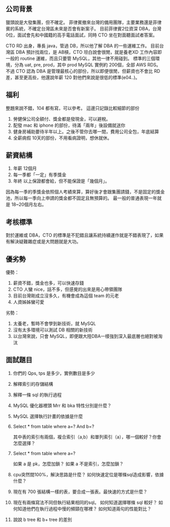## 公司背景
獵頭說是大發集團，但不確定。
菲律賓撤來台灣的備用團隊，主要業務還是菲律賓的系統，不確定台灣區未來是否會有新案子。
目前菲律賓2位資深 DBA，台灣 0位，面試會先和中國籍的高手電話面試，同時 CTO 坐在對面聽面試者答案。

CTO RD 出身，專長 java，管過 DB，所以他了解 DBA 的一些運維工作。
目前台灣區 DBA 預計找兩位，是 AB槓，CTO 坦白說會很閒，就是養老XD
工作內容即一般的 routine 運維，而且只要管 MySQL，其他一律不用碰到。
標準的三個環境，分為 uat, pre, prod，其中 prod MySQL 實例約 200個，全部 AWS RDS。
不過 CTO 認為 DBA 是管理最核心的部份，所以即便很閒，但薪資也不會比 RD 差，甚至更高些，他還說年薪 120 對他們來說是很低的標準(e04..)。

## 福利
整題來說不錯，104 都有寫，可以參考。
這邊只記錄比較細節的部份
1. 勞健保公司全額付、獎金都是發現金，可以避稅。
2. 配發 mac 和 iphone 的部份，待滿「兩年」後設備就送你
3. 健身房補助要待半年以上。之後不管你去哪一間，費用公司全包，年底結算
4. 全薪病假 10天的部份，不用看病證明，想休就休。

## 薪資結構
1. 年薪 12個月
2. 每一季都「一定」有季獎金
3. 年終
以上保證都會給，但不能保證是「幾個月」。

因為每一季的季獎金依照個人考績來算，算好後才會跟集團請錢，不是固定的獎金池，所以每一季向上申請的獎金都不固定且無預算的。
最一般的普通表現一年就是 18~20個月左右。

## 考核標準
對於運維或 DBA，CTO 的標準是不犯錯且讓系統持續運作就是不錯表現了，如果有解決疑難雜症或是大問題就是大功。

## 優劣勢
優勢：
1. 薪資不錯，獎金也多，可以快速存錢
2. CTO 人蠻 nice，話不多，但感覺的出來是用心帶領團隊
3. 目前台灣剛成立沒多久，有機會成為這個 team 的元老
4. 人資姊姊蠻可愛

劣勢：
1. 太養老，暫時不會學到新技術，就 MySQL
2. 沒有太多環境可以測試 DB 相關的新技術
3. 以台灣來說，只會 MySQL，即便跟大陸DBA一樣強到深入最底層也絕對被淘汰


## 面試題目
1. 你們的 Qps, tps 是多少，實例數目是多少
2. 解釋索引的存儲結構
3. 解釋一條 sql 的執行過程
4. MySQL 優化器裡頭 Mrr 和 bka 特性分別是什麼？
5. MySQL 選擇執行計畫的依據是什麼
6. Select * from table where a=? And b=?
  
   其中表的索引有兩個，複合索引（a,b）和單列索引（a），哪一個較好？你會怎麼選擇？

7. Select * from table where a=?

    如果 a 是 pk，怎麼加鎖？
    如果 a 不是索引，怎麼加鎖？

8. cpu突然間100%，解決思路是什麼？
    如何快速定位是哪條sql造成影響，依據什麼？

9. 現在有 700 張結構一樣的表，要合成一張表。最快速的方式是什麼？

10. 現在有兩條寫法不同但執行結果相同的sql。
    如何知道選擇哪條 sql 較好？
    如何知道他們在執行過程中慢的頻頸在哪裡？
    如何知道兩句的性能對比？
11. 說說 b tree 和 b+ tree 的差別
